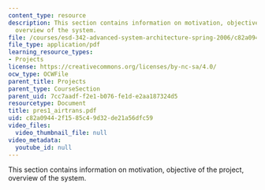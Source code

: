 ```yaml
---
content_type: resource
description: This section contains information on motivation, objective of the project,
  overview of the system.
file: /courses/esd-342-advanced-system-architecture-spring-2006/c82a09442f1585c49d32de21a56dfc59_pres1_airtrans.pdf
file_type: application/pdf
learning_resource_types:
- Projects
license: https://creativecommons.org/licenses/by-nc-sa/4.0/
ocw_type: OCWFile
parent_title: Projects
parent_type: CourseSection
parent_uid: 7cc7aadf-f2e1-b076-fe1d-e2aa187324d5
resourcetype: Document
title: pres1_airtrans.pdf
uid: c82a0944-2f15-85c4-9d32-de21a56dfc59
video_files:
  video_thumbnail_file: null
video_metadata:
  youtube_id: null
---
```

This section contains information on motivation, objective of the project, overview of the system.